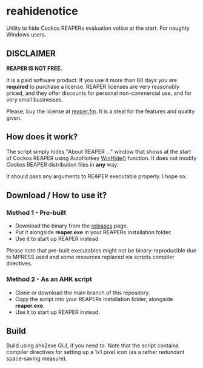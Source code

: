 # reahidenotice
Utility to hide Cockos REAPERs evaluation votice at the start. For naughty Windows users.

## DISCLAIMER
**REAPER IS NOT FREE.**

It is a paid software product.
If you use it more than 60 days you are **required** to purchase a license.
REAPER licenses are very reasonably priced, and they offer discounts for personal non-commercial use, and for very small businesses.

Please, buy the license at [reaper.fm](https://www.reaper.fm/purchase.php). It is a steal for the features and quality given.

## How does it work?
The script simply hides "About REAPER ..." window that shows at the start of Cockos REAPER using AutoHotkey [WinHide()](https://www.autohotkey.com/docs/v2/lib/WinHide.htm) function. It does not modify Cockos REAPER distribution files in **any** way.

It should pass any arguments to REAPER executable properly. I hope so.

## Download / How to use it?
### Method 1 - Pre-built
 - Download the binary from the [releases](https://github.com/alphatoasterous/reahidenotice/) page.
 - Put it alongside **reaper.exe** in your REAPERs installation folder.
 - Use it to start up REAPER instead.

Please note that pre-built executables might not be binary-reproducible due to MPRESS used and some resources replaced via scripts compiler directives.
 
### Method 2 - As an AHK script
 - Clone or download the main branch of this repository.
 - Copy the script into your REAPERs installation folder, alongside **reaper.exe**.
 - Use it to start up REAPER instead.

## Build
Build using ahk2exe GUI, if you need to. Note that the script contains compiler directives for setting up a 1x1 pixel icon (as a rather redundant space-saving measure).

